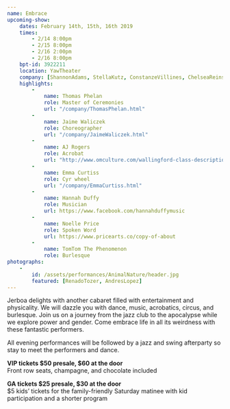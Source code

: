 ```yaml
---
name: Embrace
upcoming-show:
    dates: February 14th, 15th, 16th 2019
    times:
        - 2/14 8:00pm
        - 2/15 8:00pm
        - 2/16 2:00pm
        - 2/16 8:00pm
    bpt-id: 3922211
    location: YawTheater
    company: [ShannonAdams, StellaKutz, ConstanzeVillines, ChelseaReinschmidt, AlexandraSipe, JaimeWaliczek, WarrenWoo]
    highlights:
        -
            name: Thomas Phelan
            role: Master of Ceremonies
            url: "/company/ThomasPhelan.html"
        -
            name: Jaime Waliczek
            role: Choreographer
            url: "/company/JaimeWaliczek.html"
        -
            name: AJ Rogers
            role: Acrobat
            url: "http://www.omculture.com/wallingford-class-descriptions"
        -
            name: Emma Curtiss
            role: Cyr wheel
            url: "/company/EmmaCurtiss.html"
        -
            name: Hannah Duffy
            role: Musician
            url: https://www.facebook.com/hannahduffymusic
        -
            name: Noelle Price
            role: Spoken Word
            url: https://www.pricearts.co/copy-of-about
        -
            name: TomTom The Phenomenon
            role: Burlesque    
photographs:
    -
        id: /assets/performances/AnimalNature/header.jpg
        featured: [RenadoTozer, AndresLopez]
---
```

Jerboa delights with another cabaret filled with entertainment and physicality. We will dazzle you with dance, music, acrobatics, circus, and burlesque. Join us on a journey from the jazz club to the apocalypse while we explore power and gender. Come embrace life in all its weirdness with these fantastic performers.

All evening performances will be followed by a jazz and swing afterparty so stay to meet the performers and dance.

**VIP tickets $50 presale, $60 at the door**  
Front row seats, champagne, and chocolate included

**GA tickets $25 presale, $30 at the door**  
$5 kids’ tickets for the family-friendly Saturday matinee with kid participation and a shorter program
